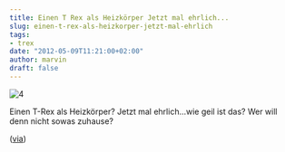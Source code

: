 ```yaml
---
title: Einen T Rex als Heizkörper Jetzt mal ehrlich...
slug: einen-t-rex-als-heizkorper-jetzt-mal-ehrlich
tags:
- trex
date: "2012-05-09T11:21:00+02:00"
author: marvin
draft: false
---
```

![4](/images/4.jpg)

Einen T-Rex als Heizkörper? Jetzt mal ehrlich...wie geil ist das? Wer
will denn nicht sowas zuhause?

([via](http://reflectionof.me/thermosaurus-radiator))